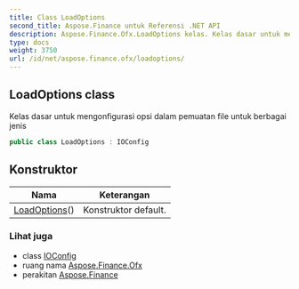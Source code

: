 ```yaml
---
title: Class LoadOptions
second_title: Aspose.Finance untuk Referensi .NET API
description: Aspose.Finance.Ofx.LoadOptions kelas. Kelas dasar untuk mengonfigurasi opsi dalam pemuatan file untuk berbagai jenis
type: docs
weight: 3750
url: /id/net/aspose.finance.ofx/loadoptions/
---
```

## LoadOptions class

Kelas dasar untuk mengonfigurasi opsi dalam pemuatan file untuk berbagai jenis

```csharp
public class LoadOptions : IOConfig
```

## Konstruktor

| Nama | Keterangan |
| --- | --- |
| [LoadOptions](loadoptions/)() | Konstruktor default. |

### Lihat juga

* class [IOConfig](../ioconfig/)
* ruang nama [Aspose.Finance.Ofx](../../aspose.finance.ofx/)
* perakitan [Aspose.Finance](../../)


